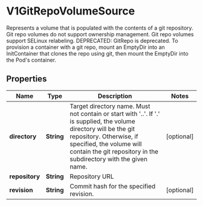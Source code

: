 

# V1GitRepoVolumeSource

Represents a volume that is populated with the contents of a git repository. Git repo volumes do not support ownership management. Git repo volumes support SELinux relabeling.  DEPRECATED: GitRepo is deprecated. To provision a container with a git repo, mount an EmptyDir into an InitContainer that clones the repo using git, then mount the EmptyDir into the Pod's container.

## Properties

| Name | Type | Description | Notes |
|------------ | ------------- | ------------- | -------------|
|**directory** | **String** | Target directory name. Must not contain or start with &#39;..&#39;.  If &#39;.&#39; is supplied, the volume directory will be the git repository.  Otherwise, if specified, the volume will contain the git repository in the subdirectory with the given name. |  [optional] |
|**repository** | **String** | Repository URL |  |
|**revision** | **String** | Commit hash for the specified revision. |  [optional] |



